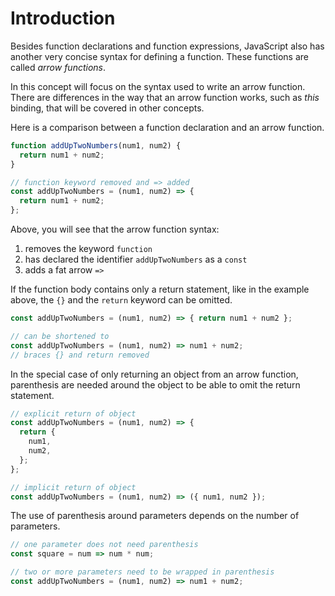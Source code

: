 # Introduction

Besides function declarations and function expressions, JavaScript also has another very concise syntax for defining a function.
These functions are called _arrow functions_.

In this concept will focus on the syntax used to write an arrow function.
There are differences in the way that an arrow function works, such as _this_ binding, that will be covered in other concepts.

Here is a comparison between a function declaration and an arrow function.

```javascript
function addUpTwoNumbers(num1, num2) {
  return num1 + num2;
}

// function keyword removed and => added
const addUpTwoNumbers = (num1, num2) => {
  return num1 + num2;
};
```

Above, you will see that the arrow function syntax:

1. removes the keyword `function`
2. has declared the identifier `addUpTwoNumbers` as a `const`
3. adds a fat arrow `=>`

If the function body contains only a return statement, like in the example above, the `{}` and the `return` keyword can be omitted.

<!-- prettier-ignore-start -->
```javascript
const addUpTwoNumbers = (num1, num2) => { return num1 + num2 };

// can be shortened to
const addUpTwoNumbers = (num1, num2) => num1 + num2;
// braces {} and return removed
```
<!-- prettier-ignore-end -->

In the special case of only returning an object from an arrow function, parenthesis are needed around the object to be able to omit the return statement.

```javascript
// explicit return of object
const addUpTwoNumbers = (num1, num2) => {
  return {
    num1,
    num2,
  };
};

// implicit return of object
const addUpTwoNumbers = (num1, num2) => ({ num1, num2 });
```

The use of parenthesis around parameters depends on the number of parameters.

<!-- prettier-ignore-start -->
```javascript
// one parameter does not need parenthesis
const square = num => num * num;

// two or more parameters need to be wrapped in parenthesis
const addUpTwoNumbers = (num1, num2) => num1 + num2;
```
<!-- prettier-ignore-end -->
